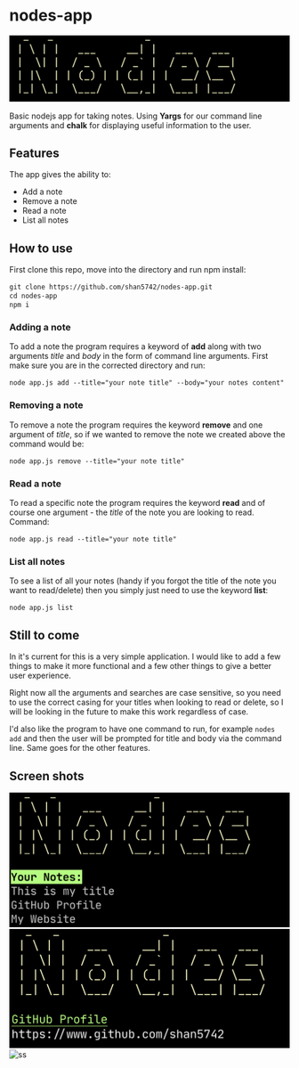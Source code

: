 # nodes-app

![ss](./images/nodes.png)

Basic nodejs app for taking notes. Using **Yargs** for our command line arguments and **chalk** for displaying useful information to the user.

## Features

The app gives the ability to:

- Add a note
- Remove a note
- Read a note
- List all notes

## How to use

First clone this repo, move into the directory and run npm install:

```
git clone https://github.com/shan5742/nodes-app.git
cd nodes-app
npm i
```

### Adding a note

To add a note the program requires a keyword of **add** along with two arguments _title_ and _body_ in the form of command line arguments. First make sure you are in the corrected directory and run:

```
node app.js add --title="your note title" --body="your notes content"
```

### Removing a note

To remove a note the program requires the keyword **remove** and one argument of _title_, so if we wanted to remove the note we created above the command would be:

```
node app.js remove --title="your note title"
```

### Read a note

To read a specific note the program requires the keyword **read** and of course one argument - the _title_ of the note you are looking to read. Command:

```
node app.js read --title="your note title"
```

### List all notes

To see a list of all your notes (handy if you forgot the title of the note you want to read/delete) then you simply just need to use the keyword **list**:

```
node app.js list
```

## Still to come

In it's current for this is a very simple application. I would like to add a few things to make it more functional and a few other things to give a better user experience.

Right now all the arguments and searches are case sensitive, so you need to use the correct casing for your titles when looking to read or delete, so I will be looking in the future to make this work regardless of case.

I'd also like the program to have one command to run, for example `nodes add` and then the user will be prompted for title and body via the command line. Same goes for the other features.

## Screen shots

![ss](./images/list.png)
![ss](./images/read.png)
![ss](./images/error)
